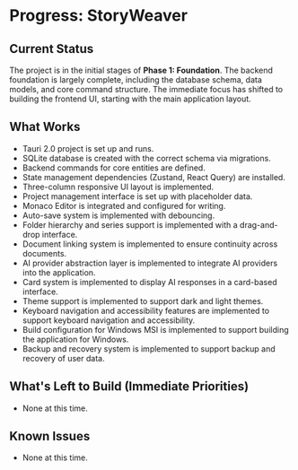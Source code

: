 # Progress: StoryWeaver

## Current Status
The project is in the initial stages of **Phase 1: Foundation**. The backend foundation is largely complete, including the database schema, data models, and core command structure. The immediate focus has shifted to building the frontend UI, starting with the main application layout.

## What Works
- Tauri 2.0 project is set up and runs.
- SQLite database is created with the correct schema via migrations.
- Backend commands for core entities are defined.
- State management dependencies (Zustand, React Query) are installed.
- Three-column responsive UI layout is implemented.
- Project management interface is set up with placeholder data.
- Monaco Editor is integrated and configured for writing.
- Auto-save system is implemented with debouncing.
- Folder hierarchy and series support is implemented with a drag-and-drop interface.
- Document linking system is implemented to ensure continuity across documents.
- AI provider abstraction layer is implemented to integrate AI providers into the application.
- Card system is implemented to display AI responses in a card-based interface.
- Theme support is implemented to support dark and light themes.
- Keyboard navigation and accessibility features are implemented to support keyboard navigation and accessibility.
- Build configuration for Windows MSI is implemented to support building the application for Windows.
- Backup and recovery system is implemented to support backup and recovery of user data.

## What's Left to Build (Immediate Priorities)
- None at this time.

## Known Issues
- None at this time.
